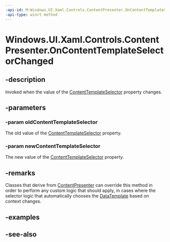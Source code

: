 ```yaml
---
-api-id: M:Windows.UI.Xaml.Controls.ContentPresenter.OnContentTemplateSelectorChanged(Windows.UI.Xaml.Controls.DataTemplateSelector,Windows.UI.Xaml.Controls.DataTemplateSelector)
-api-type: winrt method
---
```


<!-- Method syntax
virtual protected void OnContentTemplateSelectorChanged(Windows.UI.Xaml.Controls.DataTemplateSelector oldContentTemplateSelector, Windows.UI.Xaml.Controls.DataTemplateSelector newContentTemplateSelector)
-->

# Windows.UI.Xaml.Controls.ContentPresenter.OnContentTemplateSelectorChanged

## -description
Invoked when the value of the [ContentTemplateSelector](contentpresenter_contenttemplateselector.md) property changes.



## -parameters
### -param oldContentTemplateSelector
The old value of the [ContentTemplateSelector](contentpresenter_contenttemplateselector.md) property.

### -param newContentTemplateSelector
The new value of the [ContentTemplateSelector](contentpresenter_contenttemplateselector.md) property.

## -remarks
Classes that derive from [ContentPresenter](contentpresenter.md) can override this method in order to perform any custom logic that should apply, in cases where the selector logic that automatically chooses the [DataTemplate](../windows.ui.xaml/datatemplate.md) based on context changes.

## -examples

## -see-also
